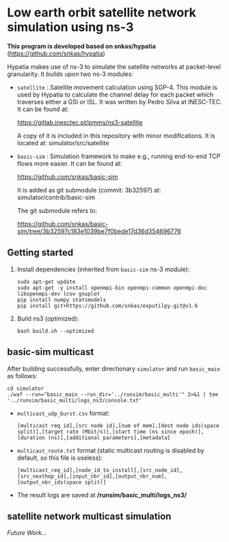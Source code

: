 # Low earth orbit satellite network simulation using ns-3

**This program is developed based on snkas/hypatia**
(https://github.com/snkas/hypatia)

Hypatia makes use of ns-3 to simulate the satellite networks at packet-level
granularity. It builds upon two ns-3 modules:

* `satellite` : Satellite movement calculation using SGP-4. This module is used
  by Hypatia to calculate the channel delay for each packet which traverses
  either a GSl or ISL. It was written by Pedro Silva at INESC-TEC. It can
  be found at:
  
  https://gitlab.inesctec.pt/pmms/ns3-satellite
  
  A copy of it is included in this repository with minor modifications.
  It is located at: simulator/src/satellite

* `basic-sim` : Simulation framework to make e.g., running end-to-end 
  TCP flows more easier. It can be found at:
  
  https://github.com/snkas/basic-sim
  
  It is added as git submodule (commit: 3b32597) at: simulator/contrib/basic-sim
  
  The git submodule refers to:
  
  https://github.com/snkas/basic-sim/tree/3b32597c183e1039be7f0bede17d36d354696776


## Getting started

1. Install dependencies (inherited from `basic-sim` ns-3 module):
   ```
   sudo apt-get update
   sudo apt-get -y install openmpi-bin openmpi-common openmpi-doc libopenmpi-dev lcov gnuplot
   pip install numpy statsmodels
   pip install git+https://github.com/snkas/exputilpy.git@v1.6
   ```

2. Build ns3 (optimized):
   ```
   bash build.sh --optimized
   ```

## basic-sim multicast

After building successfully, enter directionary `simulator` and run `basic_main` as follows:

   ```
   cd simulator
   ./waf --run="basic_main --run_dir='../runsim/basic_multi'" 2>&1 | tee '../runsim/basic_multi/logs_ns3/console.txt'
   ```

* `multicast_udp_burst.csv` format:
  ```
  [multicast req id],[src node id],[num of mem],[dest node ids(space split)],[target rate (Mbit/s)],[start time (ns since epoch)],[duration (ns)],[additional parameters],[metadata]
  ```
* `multicast_route.txt` format (static multicast routing is disabled by default, so this file is useless):
  ```
  [multicast_req_id],[node_id_to_install],[src_node_id],[src_nexthop_id],[input_nbr_id],[output_nbr_num],[output_nbr_ids(space split)]
  ```  
* The result logs are saved at **/runsim/basic_multi/logs_ns3/**
  
## satellite network multicast simulation

*Future Work...*
